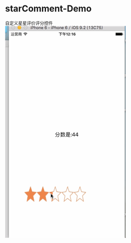 # starComment-Demo
自定义星星评价评分控件
 ![image](https://github.com/linxyang/starComment-Demo/blob/master/star.gif)